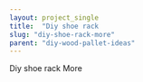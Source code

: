 ```yaml
---
layout: project_single
title:  "Diy shoe rack                                                                                                                                                                                 More"
slug: "diy-shoe-rack-more"
parent: "diy-wood-pallet-ideas"
---
```

Diy shoe rack                                                                                                                                                                                 More